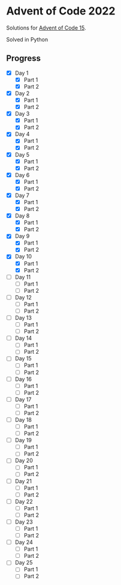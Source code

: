 # Advent of Code 2022
Solutions for [Advent of Code 15](https://adventofcode.com/2015).

Solved in Python


## Progress
- [X] Day 1
    - [X] Part 1
    - [X] Part 2
- [X] Day 2
    - [X] Part 1
    - [X] Part 2
- [X] Day 3
    - [X] Part 1
    - [X] Part 2
- [X] Day 4
    - [X] Part 1
    - [X] Part 2
- [X] Day 5
    - [X] Part 1
    - [X] Part 2
- [X] Day 6
    - [X] Part 1
    - [X] Part 2
- [X] Day 7
    - [X] Part 1
    - [X] Part 2
- [X] Day 8
    - [X] Part 1
    - [X] Part 2
- [X] Day 9
    - [X] Part 1
    - [X] Part 2
- [X] Day 10
    - [X] Part 1
    - [X] Part 2
- [ ] Day 11
    - [ ] Part 1
    - [ ] Part 2
- [ ] Day 12
    - [ ] Part 1
    - [ ] Part 2
- [ ] Day 13
    - [ ] Part 1
    - [ ] Part 2
- [ ] Day 14
    - [ ] Part 1
    - [ ] Part 2
- [ ] Day 15
    - [ ] Part 1
    - [ ] Part 2
- [ ] Day 16
    - [ ] Part 1
    - [ ] Part 2
- [ ] Day 17
    - [ ] Part 1
    - [ ] Part 2
- [ ] Day 18
    - [ ] Part 1
    - [ ] Part 2
- [ ] Day 19
    - [ ] Part 1
    - [ ] Part 2
- [ ] Day 20
    - [ ] Part 1
    - [ ] Part 2
- [ ] Day 21
    - [ ] Part 1
    - [ ] Part 2
- [ ] Day 22
    - [ ] Part 1
    - [ ] Part 2
- [ ] Day 23
    - [ ] Part 1
    - [ ] Part 2
- [ ] Day 24
    - [ ] Part 1
    - [ ] Part 2
- [ ] Day 25
    - [ ] Part 1
    - [ ] Part 2